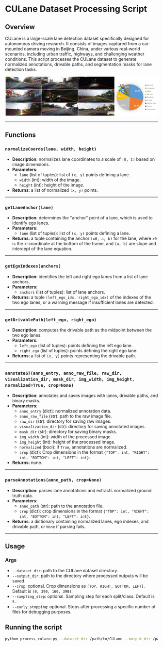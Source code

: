 # CULane Dataset Processing Script

## Overview

CULane is a large-scale lane detection dataset specifically designed for autonomous driving research. It consists of images captured from a car-mounted camera moving in Beijing, China, under various real-world scenarios, including urban traffic, highways, and challenging weather conditions. This script processes the CULane dataset to generate normalized annotations, drivable paths, and segmentation masks for lane detection tasks.

![alt text](../../../Media/CULane_dataset_preview.png)

---

## Functions

### `normalizeCoords(lane, width, height)`
- **Description**: normalizes lane coordinates to a scale of `[0, 1]` based on image dimensions.
- **Parameters**:
  - `lane` (list of tuples): list of `(x, y)` points defining a lane.
  - `width` (int): width of the image.
  - `height` (int): height of the image.
- **Returns**: a list of normalized `(x, y)` points.

---

### `getLaneAnchor(lane)`
- **Description**: determines the "anchor" point of a lane, which is used to identify ego lanes.
- **Parameters**:
  - `lane` (list of tuples): list of `(x, y)` points defining a lane.
- **Returns**: a tuple containing the anchor `(x0, a, b)` for the lane, where `x0` is the x-coordinate at the bottom of the frame, and `(a, b)` are slope and intercept of the lane equation.

---

### `getEgoIndexes(anchors)`
- **Description**: identifies the left and right ego lanes from a list of lane anchors.
- **Parameters**:
  - `anchors` (list of tuples): list of lane anchors.
- **Returns**: a tuple `(left_ego_idx, right_ego_idx)` of the indexes of the two ego lanes, or a warning message if insufficient lanes are detected.

---

### `getDrivablePath(left_ego, right_ego)`
- **Description**: computes the drivable path as the midpoint between the two ego lanes.
- **Parameters**:
  - `left_ego` (list of tuples): points defining the left ego lane.
  - `right_ego` (list of tuples): points defining the right ego lane.
- **Returns**: a list of `(x, y)` points representing the drivable path.

---

### `annotateGT(anno_entry, anno_raw_file, raw_dir, visualization_dir, mask_dir, img_width, img_height, normalized=True, crop=None)`
- **Description**: annotates and saves images with lanes, drivable paths, and binary masks.
- **Parameters**:
  - `anno_entry` (dict): normalized annotation data.
  - `anno_raw_file` (str): path to the raw image file.
  - `raw_dir` (str): directory for saving raw images.
  - `visualization_dir` (str): directory for saving annotated images.
  - `mask_dir` (str): directory for saving binary masks.
  - `img_width` (int): width of the processed image.
  - `img_height` (int): height of the processed image.
  - `normalized` (bool): if `True`, annotations are normalized.
  - `crop` (dict): Crop dimensions in the format `{"TOP": int, "RIGHT": int, "BOTTOM": int, "LEFT": int}`.
- **Returns**: none.

---

### `parseAnnotations(anno_path, crop=None)`
- **Description**: parses lane annotations and extracts normalized ground truth data.
- **Parameters**:
  - `anno_path` (str): path to the annotation file.
  - `crop` (dict): crop dimensions in the format `{"TOP": int, "RIGHT": int, "BOTTOM": int, "LEFT": int}`.
- **Returns**: a dictionary containing normalized lanes, ego indexes, and drivable path, or `None` if parsing fails.

---

## Usage

### Args
- `--dataset_dir`: path to the CULane dataset directory.
- `--output_dir`: path to the directory where processed outputs will be saved.
- `--crop`: optional. Crop dimensions as `[TOP, RIGHT, BOTTOM, LEFT]`. Default is `[0, 390, 160, 390]`.
- `--sampling_step`: optional. Sampling step for each split/class. Default is `5`.
- `--early_stopping`: optional. Stops after processing a specific number of files for debugging purposes.

## Running the script

```bash
python process_culane.py --dataset_dir /path/to/CULane --output_dir /path/to/output